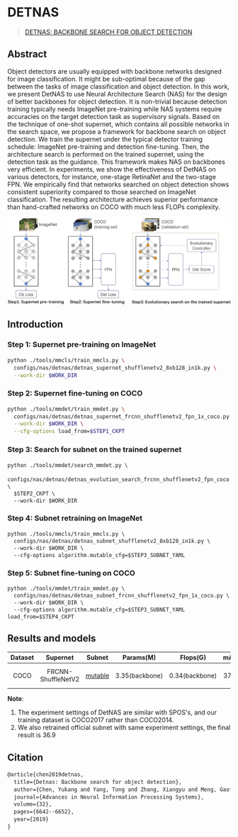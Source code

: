 # DETNAS

> [DETNAS: BACKBONE SEARCH FOR OBJECT DETECTION](https://arxiv.org/abs/1903.10979)
## Abstract

Object detectors are usually equipped with backbone networks designed for image classification. It might be sub-optimal because of the gap between the tasks of image classification and object detection. In this work, we present DetNAS to use Neural Architecture Search (NAS) for the design of better backbones for object detection. It is non-trivial because detection training typically needs ImageNet pre-training while NAS systems require accuracies on the target detection task as supervisory signals. Based on the technique of one-shot supernet, which contains all possible networks in the search space, we propose a framework for backbone search on object detection. We train the supernet under the typical detector training schedule: ImageNet pre-training and detection fine-tuning. Then, the architecture search is performed on the trained supernet, using the detection task as the guidance. This framework makes NAS on backbones very efficient. In experiments, we show the effectiveness of DetNAS on various detectors, for instance, one-stage RetinaNet and the two-stage FPN. We empirically find that networks searched on object detection shows consistent superiority compared to those searched on ImageNet classification. The resulting architecture achieves superior performance than hand-crafted networks on COCO with much less FLOPs complexity.

![pipeline](/docs/en/imgs/model_zoo/detnas/pipeline.jpg)

## Introduction
### Step 1: Supernet pre-training on ImageNet
```bash
python ./tools/mmcls/train_mmcls.py \
  configs/nas/detnas/detnas_supernet_shufflenetv2_8xb128_in1k.py \
  --work-dir $WORK_DIR
```

### Step 2: Supernet fine-tuning on COCO
```bash
python ./tools/mmdet/train_mmdet.py \
  configs/nas/detnas/detnas_supernet_frcnn_shufflenetv2_fpn_1x_coco.py \
  --work-dir $WORK_DIR \
  --cfg-options load_from=$STEP1_CKPT
```

### Step 3: Search for subnet on the trained supernet
```
python ./tools/mmdet/search_mmdet.py \
  configs/nas/detnas/detnas_evolution_search_frcnn_shufflenetv2_fpn_coco.py \
  $STEP2_CKPT \
  --work-dir $WORK_DIR
```

### Step 4: Subnet retraining on ImageNet
```
python ./tools/mmcls/train_mmcls.py \
  configs/nas/detnas/detnas_subnet_shufflenetv2_8xb128_in1k.py \
  --work-dir $WORK_DIR \
  --cfg-options algorithm.mutable_cfg=$STEP3_SUBNET_YAML
```

### Step 5: Subnet fine-tuning on COCO
```
python ./tools/mmdet/train_mmdet.py \
  configs/nas/detnas/detnas_subnet_frcnn_shufflenetv2_fpn_1x_coco.py \
  --work-dir $WORK_DIR \
  --cfg-options algorithm.mutable_cfg=$STEP3_SUBNET_YAML load_from=$STEP4_CKPT
```

## Results and models
|Dataset|  Supernet       | Subnet      |Params(M)| Flops(G) | mAP | Config | Download | Remarks|
|:---------------:|:---------------:|:-----------:|:-----------:|:-----------:|:--------------:|:------:|:--------:|:--------:|
|COCO| FRCNN-ShuffleNetV2| [mutable](https://openmmlab-share.oss-cn-hangzhou.aliyuncs.com/mmrazor/v0.1/nas/detnas/detnas_subnet_frcnn_shufflenetv2_fpn_1x_coco/detnas_subnet_frcnn_shufflenetv2_fpn_1x_coco_bbox_backbone_flops-0.34M_mAP-37.5_20211222-67fea61f_mutable_cfg.yaml?versionId=CAEQHxiBgMDU3taI7xciIDUzMmM4MTg4YTgwZDRhYjY4NjA3M2NkZDA0NWExNmY1) | 3.35(backbone)|0.34(backbone) |  37.5      |[config](./detnas_subnet_frcnn_shufflenetv2_fpn_1x_coco.py)|[pretrain](https://openmmlab-share.oss-cn-hangzhou.aliyuncs.com/mmrazor/v0.1/nas/detnas/detnas_subnet_frcnn_shufflenetv2_fpn_1x_coco/detnas_subnet_shufflenetv2_8xb128_in1k_acc-74.08_20211223-92e9b66a.pth?versionId=CAEQHxiBgICBxuuL7xciIGEyNzZkZmRmZmM5NzRjNDViOTNjOWZkNjk0OWYyYTdm) &#124;[model](https://openmmlab-share.oss-cn-hangzhou.aliyuncs.com/mmrazor/v0.1/nas/detnas/detnas_subnet_frcnn_shufflenetv2_fpn_1x_coco/detnas_subnet_frcnn_shufflenetv2_fpn_1x_coco_bbox_backbone_flops-0.34M_mAP-37.5_20211222-67fea61f.pth?versionId=CAEQHxiBgIDd3taI7xciIDIxYmUzMDE4ZmZmMjQ4ZGNiNzI1YjcxOGM4OGM5NDZl) &#124; [log](https://openmmlab-share.oss-cn-hangzhou.aliyuncs.com/mmrazor/v0.1/nas/detnas/detnas_subnet_frcnn_shufflenetv2_fpn_1x_coco/detnas_subnet_frcnn_shufflenetv2_fpn_1x_coco_bbox_backbone_flops-0.34M_mAP-37.5_20211222-67fea61f.log.json?versionId=CAEQHxiBgMCSq9mM7xciIDViODRmMDE1Yjk1MDQwMTViMDBmYzZlMjg0OTJjYTlh)|MMRazor searched


**Note**:
1. The experiment settings of DetNAS are similar with SPOS's, and our training dataset is COCO2017 rather than COCO2014.
2. We also retrained official subnet with same experiment settings, the final result is 36.9


## Citation

```latex
@article{chen2019detnas,
  title={Detnas: Backbone search for object detection},
  author={Chen, Yukang and Yang, Tong and Zhang, Xiangyu and Meng, Gaofeng and Xiao, Xinyu and Sun, Jian},
  journal={Advances in Neural Information Processing Systems},
  volume={32},
  pages={6642--6652},
  year={2019}
}
```
